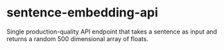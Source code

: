 # sentence-embedding-api
Single production-quality API endpoint that takes a sentence as input and returns a random 500 dimensional array of floats.
